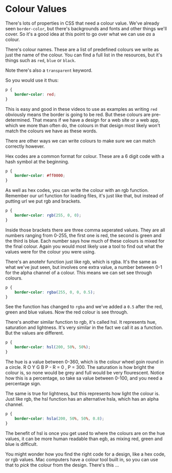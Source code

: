 # Colour Values

There's lots of properties in CSS that need a colour value. We've already seen `border-color`, but there's backgrounds and fonts and other things we'll cover. So it's a good idea at this point to go over what we can use _as_ a colour.

There's colour names. These are a list of predefined colours we write as just the name of the colour. You can find a full list in the resources, but it's things such as `red`, `blue` or `black`.

Note there's also a `transparent` keyword.

So you would use it thus:

```css
p {
	border-color: red;
}
```

This is easy and good in these videos to use as examples as writing `red` obviously means the border is going to be red. But these colours are pre-determined. That means if we have a design for a web site or a web app, which we more than often do, the colours in that design most likely won't match the colours we have as these words.

There are other ways we can write colours to make sure we can match correctly however.

Hex codes are a common format for colour. These are a 6 digit code with a hash symbol at the beginning.

```css
p {
	border-color: #ff0000;
}
```

As well as hex codes, you can write the colour with an rgb function. Remember our url function for loading files, it's just like that, but instead of putting url we put rgb and brackets.

```css
p {
	border-color: rgb(255, 0, 0);
}
```

Inside those brackets there are three comma seperated values. They are all numbers ranging from 0-255, the first one is red, the second is green and the third is blue. Each number says how much of these colours is mixed for the final colour. Again you would most likely use a tool to find out what the values were for the colour you were using.

There's an anotehr function just like rgb, which is rgba. It's the same as what we've jsut seen, but involves one extra value, a number between 0-1 for the alpha channel of a colour. This means we can set see through colours.

```css
p {
	border-color: rgba(255, 0, 0, 0.5);
}
```

See the function has changed to `rgba` and we've added a `0.5` after the red, green and blue values. Now the red colour is see through.

There's another similar function to rgb, it's called hsl. It represents hue, saturation and lightness. It's very similar in the fact we call it as a function. But the values are different.

```css
p {
	border-color: hsl(200, 50%, 50%);
}
```

The hue is a value between 0-360, which is the colour wheel goin round in a circle. R O Y G B P - R = 0 , P = 300. The saturation is how bright the colour is, so none would be grey and full would be very flourescent. Notice how this is a percentage, so take sa value between 0-100, and you need a percentage sign.

The same is true for lightness, but this represents how light the colour is. Just like rgb, the hsl function has an alternative hsla, which has an alpha channel.

```css
p {
	border-color: hsla(200, 50%, 50%, 0.8);
}
```

The benefit of hsl is once you get used to where the colours are on the hue values, it can be more human readable than egb, as mixing red, green and blue is difficult.

You might wonder how you find the right code for a design, like a hex code, or rgb values. Mac computers have a colour tool built in, so you can use that to _pick_ the colour from the design. There's this ...


